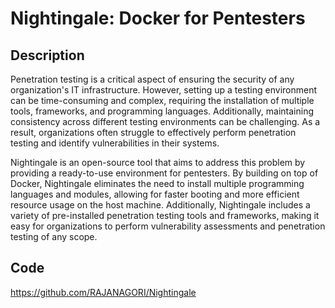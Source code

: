 # Nightingale: Docker for Pentesters

## Description
Penetration testing is a critical aspect of ensuring the security of any organization's IT infrastructure. However, setting up a testing environment can be time-consuming and complex, requiring the installation of multiple tools, frameworks, and programming languages. Additionally, maintaining consistency across different testing environments can be challenging. As a result, organizations often struggle to effectively perform penetration testing and identify vulnerabilities in their systems.

Nightingale is an open-source tool that aims to address this problem by providing a ready-to-use environment for pentesters. By building on top of Docker, Nightingale eliminates the need to install multiple programming languages and modules, allowing for faster booting and more efficient resource usage on the host machine. Additionally, Nightingale includes a variety of pre-installed penetration testing tools and frameworks, making it easy for organizations to perform vulnerability assessments and penetration testing of any scope.

## Code
https://github.com/RAJANAGORI/Nightingale

